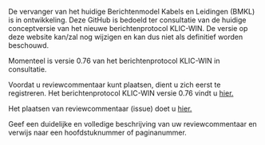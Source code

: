 De vervanger van het huidige Berichtenmodel Kabels en Leidingen (BMKL) is in ontwikkeling. Deze GitHub is bedoeld ter consultatie van de huidige conceptversie van het nieuwe berichtenprotocol KLIC-WIN. 
De versie op deze website kan/zal nog wijzigen en kan dus niet als definitief worden beschouwd. 

Momenteel is versie 0.76 van het berichtenprotocol KLIC-WIN in consultatie.
 
Voordat u reviewcommentaar kunt plaatsen, dient u zich eerst te registreren.
Het berichtenprotocol KLIC-WIN versie 0.76 vindt u [hier.](https://github.com/Kadaster/KLIC-WIN/tree/master/Berichtenprotocol%20KLIC-WIN)

Het plaatsen van reviewcommentaar (issue) doet u [hier.](https://github.com/Kadaster/KLIC-WIN/issues)

Geef een duidelijke en volledige beschrijving van uw reviewcommentaar en verwijs naar een hoofdstuknummer of paginanummer.
